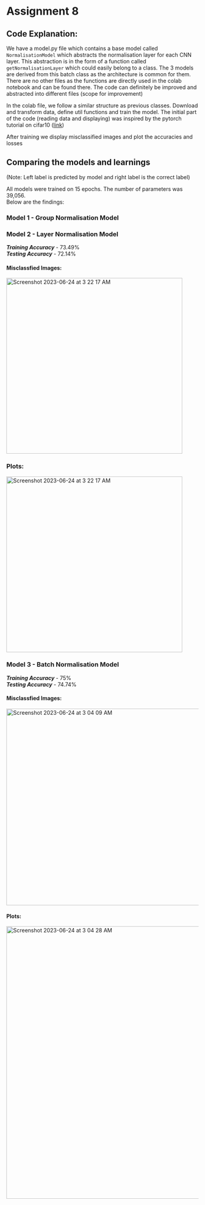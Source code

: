 # Assignment 8

## Code Explanation:

We have a model.py file which contains a base model called `NormalisationModel` which abstracts the normalisation layer for each CNN layer. This abstraction is in the form of a function called `getNormalisationLayer` which could easily belong to a class. The 3 models are derived from this batch class as the architecture is common for them.
There are no other files as the functions are directly used in the colab notebook and can be found there. The code can definitely be improved and abstracted into different files (scope for improvement) </br>

In the colab file, we follow a similar structure as previous classes. Download and transform data, define util functions and train the model. The initial part of the code (reading data and displaying) was inspired by the pytorch tutorial on cifar10 ([link](https://pytorch.org/tutorials/beginner/blitz/cifar10_tutorial.html]))

After training we display misclassified images and plot the accuracies and losses

## Comparing the models and learnings

(Note: Left label is predicted by model and right label is the correct label) </br>

All models were trained on 15 epochs. The number of parameters was 39,056.  
Below are the findings:

### Model 1 - Group Normalisation Model 


### Model 2 - Layer Normalisation Model 

***Training Accuracy*** - 73.49% </br>
***Testing Accuracy*** - 72.14%


#### Misclassfied Images:

<img width="461" alt="Screenshot 2023-06-24 at 3 22 17 AM" src="https://github.com/sagawritescode/ERA-V1/assets/45040561/28d8b757-fb23-4928-a717-739c6b38ba3d">

### Plots:
<img width="461" alt="Screenshot 2023-06-24 at 3 22 17 AM" src="https://github.com/sagawritescode/ERA-V1/assets/45040561/be8afce2-7f51-418d-b61f-e711f95143a2">




### Model 3 - Batch Normalisation Model 


***Training Accuracy*** - 75% </br>
***Testing Accuracy*** - 74.74%


#### Misclassfied Images:

<img width="516" alt="Screenshot 2023-06-24 at 3 04 09 AM" src="https://github.com/sagawritescode/ERA-V1/assets/45040561/6328e4ed-1e1c-46b0-b06a-e08f10cedf8d">

#### Plots:

<img width="715" alt="Screenshot 2023-06-24 at 3 04 28 AM" src="https://github.com/sagawritescode/ERA-V1/assets/45040561/d1846c1f-840b-43d1-bc0c-88946e40aae0">


